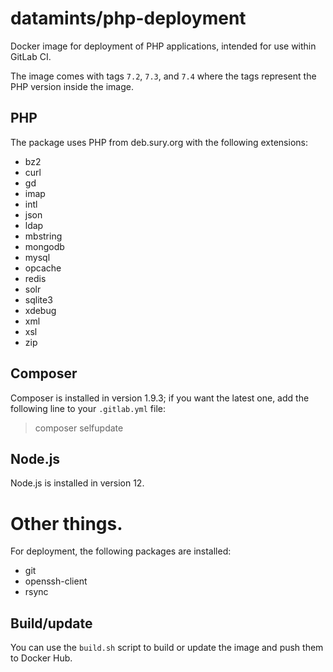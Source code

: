 # datamints/php-deployment

Docker image for deployment of PHP applications, intended for use within GitLab CI.

The image comes with tags `7.2`, `7.3`, and `7.4` where the tags represent the PHP version inside the image.


## PHP

The package uses PHP from deb.sury.org with the following extensions:

- bz2
- curl
- gd
- imap
- intl
- json
- ldap
- mbstring
- mongodb
- mysql
- opcache
- redis
- solr
- sqlite3
- xdebug
- xml
- xsl
- zip


## Composer

Composer is installed in version 1.9.3; if you want the latest one, add the following line to your `.gitlab.yml` file:

> composer selfupdate


## Node.js

Node.js is installed in version 12.


# Other things.

For deployment, the following packages are installed:

- git
- openssh-client
- rsync


## Build/update

You can use the `build.sh` script to build or update the image and push them to Docker Hub.
